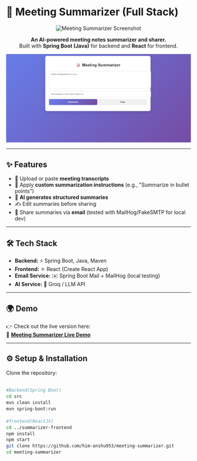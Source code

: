 # 📝 Meeting Summarizer (Full Stack)

<p align="center">
  <img src="assets/app-screenshot.png" alt="Meeting Summarizer Screenshot" width="700"/>
</p>

<p align="center">
  <b>An AI-powered meeting notes summarizer and sharer.</b><br/>
  Built with <b>Spring Boot (Java)</b> for backend and <b>React</b> for frontend.
</p>

<p align="center">
  <a href="https://meeting-summarizer-tau.vercel.app/"><img src="frontend-preview.png" /></a>
</p>

---

## ✨ Features

- 📂 Upload or paste **meeting transcripts**  
- 📝 Apply **custom summarization instructions** (e.g., "Summarize in bullet points")  
- 🤖 **AI generates structured summaries**  
- ✍️ Edit summaries before sharing  
- 📧 Share summaries via **email** (tested with MailHog/FakeSMTP for local dev)  

---

## 🛠️ Tech Stack

- **Backend:** ⚡ Spring Boot, Java, Maven  
- **Frontend:** ⚛️ React (Create React App)  
- **Email Service:** ✉️ Spring Boot Mail + MailHog (local testing)  
- **AI Service:** 🤖 Groq / LLM API  

---

## 🌍 Demo

👉 Check out the live version here:  
🔗 [**Meeting Summarizer Live Demo**](https://meeting-summarizer-tau.vercel.app/)  

---

## ⚙️ Setup & Installation

Clone the repository:
```bash

#Backend(Spring Boot)
cd src
mvn clean install
mvn spring-boot:run

#frontend(ReactJS)
cd ../summarizer-frontend
npm install
npm start
git clone https://github.com/him-anshu953/meeting-summarizer.git
cd meeting-summarizer
